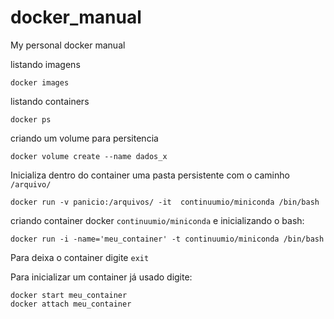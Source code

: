 # docker_manual
My personal docker manual



listando imagens

```docker images```

listando containers

```docker ps```

criando um volume para persitencia 

``` docker volume create --name dados_x ```

Inicializa dentro do container uma pasta persistente com o caminho `/arquivo/`

```docker run -v panicio:/arquivos/ -it  continuumio/miniconda /bin/bash```

criando container docker `continuumio/miniconda` e inicializando o bash:

```docker run -i -name='meu_container' -t continuumio/miniconda /bin/bash```

Para deixa o container digite `exit`

Para inicializar um container já usado digite:
```
docker start meu_container  
docker attach meu_container

```



